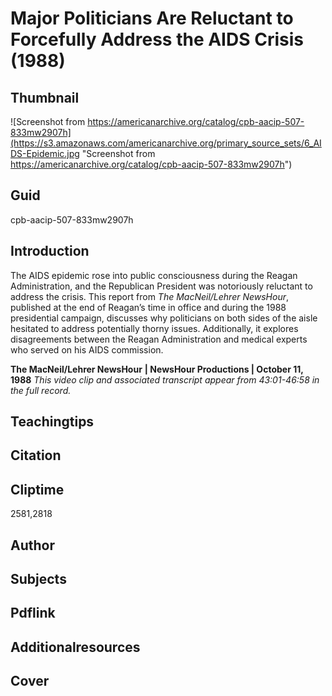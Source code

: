 # Major Politicians Are Reluctant to Forcefully Address the AIDS Crisis (1988)

## Thumbnail

![Screenshot from https://americanarchive.org/catalog/cpb-aacip-507-833mw2907h](https://s3.amazonaws.com/americanarchive.org/primary_source_sets/6_AIDS-Epidemic.jpg "Screenshot from https://americanarchive.org/catalog/cpb-aacip-507-833mw2907h")

## Guid
cpb-aacip-507-833mw2907h

## Introduction

The AIDS epidemic rose into public consciousness during the Reagan Administration, and the Republican President was notoriously reluctant to address the crisis. This report from *The MacNeil/Lehrer NewsHour*, published at the end of Reagan’s time in office and during the 1988 presidential campaign, discusses why politicians on both sides of the aisle hesitated to address potentially thorny issues. Additionally, it explores disagreements between the Reagan Administration and medical experts who served on his AIDS commission.

<b>The MacNeil/Lehrer NewsHour</b>
<b>| NewsHour Productions | October 11, 1988</b>
<i>This video clip and associated transcript appear from 43:01-46:58 in the full record.</i>

## Teachingtips

## Citation

## Cliptime

2581,2818

## Author
## Subjects
## Pdflink
## Additionalresources
## Cover
